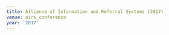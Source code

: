 ```yaml
---
title: Alliance of Information and Referral Systems (2017)
venue: airs_conference
year: '2017'
---
```

